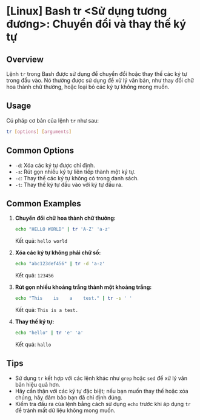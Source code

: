 # [Linux] Bash tr <Sử dụng tương đương>: Chuyển đổi và thay thế ký tự

## Overview
Lệnh `tr` trong Bash được sử dụng để chuyển đổi hoặc thay thế các ký tự trong đầu vào. Nó thường được sử dụng để xử lý văn bản, như thay đổi chữ hoa thành chữ thường, hoặc loại bỏ các ký tự không mong muốn.

## Usage
Cú pháp cơ bản của lệnh `tr` như sau:
```bash
tr [options] [arguments]
```

## Common Options
- `-d`: Xóa các ký tự được chỉ định.
- `-s`: Rút gọn nhiều ký tự liên tiếp thành một ký tự.
- `-c`: Thay thế các ký tự không có trong danh sách.
- `-t`: Thay thế ký tự đầu vào với ký tự đầu ra.

## Common Examples
1. **Chuyển đổi chữ hoa thành chữ thường:**
   ```bash
   echo "HELLO WORLD" | tr 'A-Z' 'a-z'
   ```
   Kết quả: `hello world`

2. **Xóa các ký tự không phải chữ số:**
   ```bash
   echo "abc123def456" | tr -d 'a-z'
   ```
   Kết quả: `123456`

3. **Rút gọn nhiều khoảng trắng thành một khoảng trắng:**
   ```bash
   echo "This    is    a    test." | tr -s ' '
   ```
   Kết quả: `This is a test.`

4. **Thay thế ký tự:**
   ```bash
   echo "hello" | tr 'e' 'a'
   ```
   Kết quả: `hallo`

## Tips
- Sử dụng `tr` kết hợp với các lệnh khác như `grep` hoặc `sed` để xử lý văn bản hiệu quả hơn.
- Hãy cẩn thận với các ký tự đặc biệt; nếu bạn muốn thay thế hoặc xóa chúng, hãy đảm bảo bạn đã chỉ định đúng.
- Kiểm tra đầu ra của lệnh bằng cách sử dụng `echo` trước khi áp dụng `tr` để tránh mất dữ liệu không mong muốn.